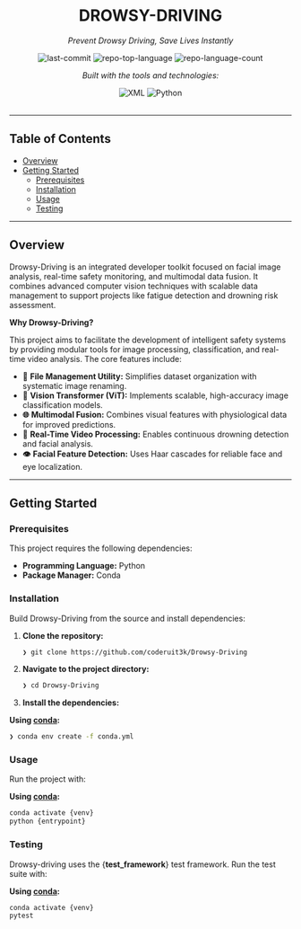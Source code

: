 <div id="top">

<!-- HEADER STYLE: CLASSIC -->
<div align="center">


# DROWSY-DRIVING

<em>Prevent Drowsy Driving, Save Lives Instantly</em>

<!-- BADGES -->
<img src="https://img.shields.io/github/last-commit/coderuit3k/Drowsy-Driving?style=flat&logo=git&logoColor=white&color=0080ff" alt="last-commit">
<img src="https://img.shields.io/github/languages/top/coderuit3k/Drowsy-Driving?style=flat&color=0080ff" alt="repo-top-language">
<img src="https://img.shields.io/github/languages/count/coderuit3k/Drowsy-Driving?style=flat&color=0080ff" alt="repo-language-count">

<em>Built with the tools and technologies:</em>

<img src="https://img.shields.io/badge/XML-005FAD.svg?style=flat&logo=XML&logoColor=white" alt="XML">
<img src="https://img.shields.io/badge/Python-3776AB.svg?style=flat&logo=Python&logoColor=white" alt="Python">

</div>
<br>

---

## Table of Contents

- [Overview](#overview)
- [Getting Started](#getting-started)
    - [Prerequisites](#prerequisites)
    - [Installation](#installation)
    - [Usage](#usage)
    - [Testing](#testing)

---

## Overview

Drowsy-Driving is an integrated developer toolkit focused on facial image analysis, real-time safety monitoring, and multimodal data fusion. It combines advanced computer vision techniques with scalable data management to support projects like fatigue detection and drowning risk assessment.

**Why Drowsy-Driving?**

This project aims to facilitate the development of intelligent safety systems by providing modular tools for image processing, classification, and real-time video analysis. The core features include:

- **🧩** **File Management Utility:** Simplifies dataset organization with systematic image renaming.
- **🦾** **Vision Transformer (ViT):** Implements scalable, high-accuracy image classification models.
- **🌐** **Multimodal Fusion:** Combines visual features with physiological data for improved predictions.
- **🎥** **Real-Time Video Processing:** Enables continuous drowning detection and facial analysis.
- **👁️** **Facial Feature Detection:** Uses Haar cascades for reliable face and eye localization.

---

## Getting Started

### Prerequisites

This project requires the following dependencies:

- **Programming Language:** Python
- **Package Manager:** Conda

### Installation

Build Drowsy-Driving from the source and install dependencies:

1. **Clone the repository:**

    ```sh
    ❯ git clone https://github.com/coderuit3k/Drowsy-Driving
    ```

2. **Navigate to the project directory:**

    ```sh
    ❯ cd Drowsy-Driving
    ```

3. **Install the dependencies:**

**Using [conda](https://docs.conda.io/):**

```sh
❯ conda env create -f conda.yml
```

### Usage

Run the project with:

**Using [conda](https://docs.conda.io/):**

```sh
conda activate {venv}
python {entrypoint}
```

### Testing

Drowsy-driving uses the {__test_framework__} test framework. Run the test suite with:

**Using [conda](https://docs.conda.io/):**

```sh
conda activate {venv}
pytest
```
